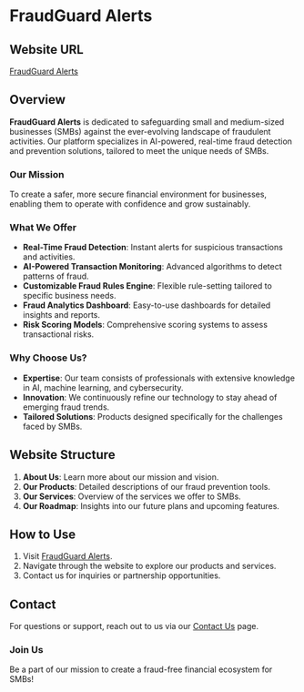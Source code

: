 # FraudGuard Alerts

## Website URL  
[FraudGuard Alerts](https://fraudguard.netlify.app/)  

## Overview  
**FraudGuard Alerts** is dedicated to safeguarding small and medium-sized businesses (SMBs) against the ever-evolving landscape of fraudulent activities. Our platform specializes in AI-powered, real-time fraud detection and prevention solutions, tailored to meet the unique needs of SMBs.  

### Our Mission  
To create a safer, more secure financial environment for businesses, enabling them to operate with confidence and grow sustainably.  

### What We Offer  
- **Real-Time Fraud Detection**: Instant alerts for suspicious transactions and activities.  
- **AI-Powered Transaction Monitoring**: Advanced algorithms to detect patterns of fraud.  
- **Customizable Fraud Rules Engine**: Flexible rule-setting tailored to specific business needs.  
- **Fraud Analytics Dashboard**: Easy-to-use dashboards for detailed insights and reports.  
- **Risk Scoring Models**: Comprehensive scoring systems to assess transactional risks.  

### Why Choose Us?  
- **Expertise**: Our team consists of professionals with extensive knowledge in AI, machine learning, and cybersecurity.  
- **Innovation**: We continuously refine our technology to stay ahead of emerging fraud trends.  
- **Tailored Solutions**: Products designed specifically for the challenges faced by SMBs.  

## Website Structure  
1. **About Us**: Learn more about our mission and vision.  
2. **Our Products**: Detailed descriptions of our fraud prevention tools.  
3. **Our Services**: Overview of the services we offer to SMBs.  
4. **Our Roadmap**: Insights into our future plans and upcoming features.  

## How to Use  
1. Visit [FraudGuard Alerts](https://fraudguard.netlify.app/).  
2. Navigate through the website to explore our products and services.  
3. Contact us for inquiries or partnership opportunities.  

## Contact  
For questions or support, reach out to us via our [Contact Us](https://fraudguard.netlify.app/contact) page.  

### Join Us  
Be a part of our mission to create a fraud-free financial ecosystem for SMBs!
